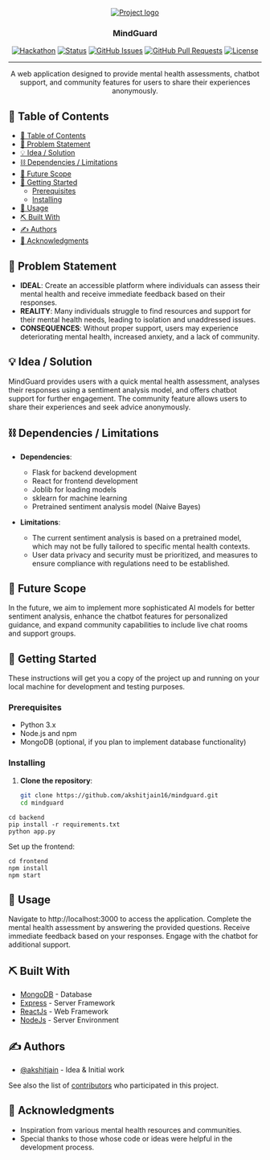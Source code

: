 <p align="center">
  <a href="" rel="noopener">
 <img src="https://i.imgur.com/AZ2iWek.png" alt="Project logo"></a>
</p>
<h3 align="center">MindGuard</h3>

<div align="center">

[![Hackathon](https://img.shields.io/badge/hackathon-name-orange.svg)](http://hackathon.url.com)
[![Status](https://img.shields.io/badge/status-active-success.svg)]()
[![GitHub Issues](https://img.shields.io/github/issues/kylelobo/The-Documentation-Compendium.svg)](https://github.com/kylelobo/The-Documentation-Compendium/issues)
[![GitHub Pull Requests](https://img.shields.io/github/issues-pr/kylelobo/The-Documentation-Compendium.svg)](https://github.com/kylelobo/The-Documentation-Compendium/pulls)
[![License](https://img.shields.io/badge/license-MIT-blue.svg)](LICENSE.md)

</div>

---

<p align="center"> A web application designed to provide mental health assessments, chatbot support, and community features for users to share their experiences anonymously.
    <br> 
</p>

## 📝 Table of Contents

- [📝 Table of Contents](#-table-of-contents)
- [🧐 Problem Statement ](#-problem-statement-)
- [💡 Idea / Solution ](#-idea--solution-)
- [⛓️ Dependencies / Limitations ](#️-dependencies--limitations-)
- [🚀 Future Scope ](#-future-scope-)
- [🏁 Getting Started ](#-getting-started-)
  - [Prerequisites](#prerequisites)
  - [Installing](#installing)
- [🎈 Usage ](#-usage-)
- [⛏️ Built With ](#️-built-with-)
- [✍️ Authors ](#-authors-)
- [🎉 Acknowledgments ](#-acknowledgments-)

## 🧐 Problem Statement <a name = "problem_statement"></a>

- **IDEAL**: Create an accessible platform where individuals can assess their mental health and receive immediate feedback based on their responses.
- **REALITY**: Many individuals struggle to find resources and support for their mental health needs, leading to isolation and unaddressed issues.
- **CONSEQUENCES**: Without proper support, users may experience deteriorating mental health, increased anxiety, and a lack of community.

## 💡 Idea / Solution <a name = "idea"></a>

MindGuard provides users with a quick mental health assessment, analyses their responses using a sentiment analysis model, and offers chatbot support for further engagement. The community feature allows users to share their experiences and seek advice anonymously.

## ⛓️ Dependencies / Limitations <a name = "limitations"></a>

- **Dependencies**: 
  - Flask for backend development
  - React for frontend development
  - Joblib for loading models
  - sklearn for machine learning
  - Pretrained sentiment analysis model (Naive Bayes)

- **Limitations**:
  - The current sentiment analysis is based on a pretrained model, which may not be fully tailored to specific mental health contexts.
  - User data privacy and security must be prioritized, and measures to ensure compliance with regulations need to be established.

## 🚀 Future Scope <a name = "future_scope"></a>

In the future, we aim to implement more sophisticated AI models for better sentiment analysis, enhance the chatbot features for personalized guidance, and expand community capabilities to include live chat rooms and support groups.

## 🏁 Getting Started <a name = "getting_started"></a>

These instructions will get you a copy of the project up and running on your local machine for development and testing purposes.

### Prerequisites

- Python 3.x
- Node.js and npm
- MongoDB (optional, if you plan to implement database functionality)

### Installing

1. **Clone the repository**:
   ```bash
   git clone https://github.com/akshitjain16/mindguard.git
   cd mindguard

```
cd backend
pip install -r requirements.txt
python app.py
```

Set up the frontend:
```
cd frontend
npm install
npm start
```

## 🎈 Usage <a name="usage"></a>

Navigate to http://localhost:3000 to access the application.
Complete the mental health assessment by answering the provided questions.
Receive immediate feedback based on your responses.
Engage with the chatbot for additional support.

## ⛏️ Built With <a name = "tech_stack"></a>

- [MongoDB](https://www.mongodb.com/) - Database
- [Express](https://expressjs.com/) - Server Framework
- [ReactJs](https://reactjs.org/) - Web Framework
- [NodeJs](https://nodejs.org/en/) - Server Environment

## ✍️ Authors <a name = "authors"></a>

- [@akshitjain](https://github.com/akshitjain16) - Idea & Initial work

See also the list of [contributors](https://github.com/kylelobo/The-Documentation-Compendium/contributors)
who participated in this project.

## 🎉 Acknowledgments <a name = "acknowledgments"></a>

- Inspiration from various mental health resources and communities.
- Special thanks to those whose code or ideas were helpful in the development process.
